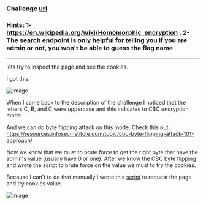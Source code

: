 ### Challenge <a href="https://play.picoctf.org/practice/challenge/124?category=1&page=1"> url<a>
### Hints: 1-https://en.wikipedia.org/wiki/Homomorphic_encryption , 2-The search endpoint is only helpful for telling you if you are admin or not, you won't be able to guess the flag name
------------------------------------------------------------------------------------------------------------------------------------
lets try to inspect the page and see the cookies.

I got this:

![image](https://user-images.githubusercontent.com/95076839/157493278-7a7bc1f1-7e80-4a79-9ca5-1246d20e9d04.png)

When I came back to the description of the challenge I noticed that the letters C, B, and C were uppercase
and this indicates to CBC encryption mode.

And we can do byte flipping attack on this mode. Check this out https://resources.infosecinstitute.com/topic/cbc-byte-flipping-attack-101-approach/

Now we know that we must to brute force to get the right byte that have the admin's value (usually have 0 or one).
After we know the CBC byte flipping and wrote the script to brute force on the value we must to try the cookies.

Because I can't to do that manually I wrote this <a href="https://github.com/endline01/endline01/blob/main/Write%20UPs/picoCTF/Web%20exploitation/More%20cookies/MoreCookie.py"> script</a> to request the page and try cookies value.
  
![image](https://user-images.githubusercontent.com/95076839/157506824-f1709c24-c7cc-4ca7-b883-384b0cefdb6f.png)


